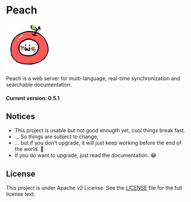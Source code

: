 # Peach

![](public/img/favicon.ico)

Peach is a web server for multi-language, real-time synchronization and searchable documentation.

#### Current version: 0.5.1

## Notices 

- This project is usable but not good enougth yet, cool things break fast.
- ... So things are subject to change,
- ... but if you don't upgrade, it will just keep working before the end of the world. :100:
- If you do want to upgrade, just read the documentation. :joy:

## License

This project is under Apache v2 License. See the [LICENSE](LICENSE) file for the full license text.